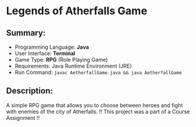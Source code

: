 # Legends of Atherfalls Game
## Summary:
- Programming Language: **Java**
- User Interface: **Terminal**
- Game Type: **RPG** (Role Playing Game)
- Requirements: Java Runtime Environment (JRE)
- Run Command: `javac AetherfallGame.java && java AetherfallGame`

## Description:
A simple RPG game that allows you to choose between heroes and fight with enemies of the city of Atherfalls. 
!! This project was a part of a Course Assignment !!
